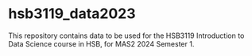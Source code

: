 # hsb3119_data2023
This repository contains data to be used for the HSB3119 Introduction to Data Science course in HSB, for MAS2 2024 Semester 1.

